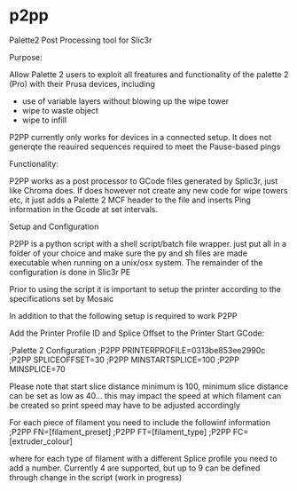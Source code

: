 # p2pp
Palette2 Post Processing tool for Slic3r


Purpose:

Allow Palette 2 users to exploit all freatures and functionality of the palette 2 (Pro) with their Prusa devices, including

- use of variable layers without blowing up the wipe tower
- wipe to waste object
- wipe to infill

P2PP currently only works for devices in a connected setup.  It does not generqte the reauired sequences required to meet the Pause-based pings

Functionality:

P2PP works as a post processor to GCode files generated by Splic3r, just like Chroma does.   If does however not create any new code for wipe towers etc, it just adds a Palette 2 MCF header to the file and inserts Ping information in the Gcode at set intervals.  

Setup and Configuration

P2PP is a python script with a  shell script/batch file wrapper.  just put all in a folder of your choice and make sure the py and sh files are made executable when running on a unix/osx system.   The remainder of the configuration is done in Slic3r PE

Prior to using the script it is important to setup the printer according to the specifications set by Mosaic <LINK>

In addition to that the following setup is required to work P2PP

Add the Printer Profile ID and Splice Offset to the Printer Start GCode:

;Palette 2 Configuration 
;P2PP PRINTERPROFILE=0313be853ee2990c
;P2PP SPLICEOFFSET=30
;P2PP MINSTARTSPLICE=100
;P2PP MINSPLICE=70

Please note that start slice distance minimum is 100, minimum slice distance can be set as low as 40... this may impact the speed at which filament can be created so print speed may have to be adjusted accordingly

For each piece of filament you need to include the followinf information
;P2PP FN=[filament_preset]
;P2PP FT=[filament_type]
;P2PP FC=[extruder_colour]

where for each type of filament with a different Splice profile you need to add a number.   Currently 4 are supported, but up to 9 can be defined through change in the script (work in progress)

